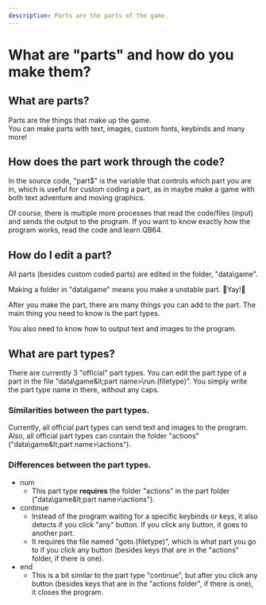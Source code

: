 ```yaml
---
description: Parts are the parts of the game.
---
```


# What are "parts" and how do you make them?

## What are parts?

Parts are the things that make up the game.  
You can make parts with text, images, custom fonts, keybinds and many more!

## How does the part work through the code?

In the source code, "part$" is the variable that controls which part you are in, which is useful for custom coding a part, as in maybe make a game with both text adventure and moving graphics.

Of course, there is multiple more processes that read the code/files \(input\) and sends the output to the program. If you want to know exactly how the program works, read the code and learn QB64.

## How do I edit a part?

All parts \(besides custom coded parts\) are edited in the folder, "data\game\".

Making a folder in "data\game\" means you make a unstable part. 🎉Yay!🎉

After you make the part, there are many things you can add to the part. The main thing you need to know is the part types.

You also need to know how to output text and images to the program.

## What are part types?

There are currently 3 "official" part types. You can edit the part type of a part in the file "data\game\&lt;part name&gt;\run.\(filetype\)". You simply write the part type name in there, without any caps.

### Similarities between the part types.

Currently, all official part types can send text and images to the program.  
Also, all official part types can contain the folder "actions" \("data\game\&lt;part name&gt;\actions\"\).

### Differences between the part types.

* num
  * This part type **requires** the folder "actions" in the part folder \("data\game\&lt;part name&gt;\actions\"\).
* continue
  * Instead of the program waiting for a specific keybinds or keys, it also detects if you click "any" button. If you click any button, it goes to another part.
  * It requires the file named "goto.\(filetype\)", which is what part you go to if you click any button \(besides keys that are in the "actions" folder, if there is one\).
* end
  * This is a bit similar to the part type "continue", but after you click any button \(besides keys that are in the "actions folder", if there is one\), it closes the program.

